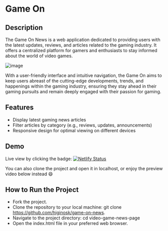 # Game On
## Description
The Game On News is a web application dedicated to providing users with the latest updates, reviews, and articles related to the gaming industry. It offers a centralized platform for gamers and enthusiasts to stay informed about the world of video games.

![image](https://github.com/higinosk/video-game-news-page/assets/76918008/9269a60b-a669-4142-98fa-a35560dba1f8)

With a user-friendly interface and intuitive navigation, the Game On aims to keep users abreast of the cutting-edge developments, trends, and happenings within the gaming industry, ensuring they stay ahead in their gaming pursuits and remain deeply engaged with their passion for gaming.

## Features

* Display latest gaming news articles
* Filter articles by category (e.g., reviews, updates, announcements)
* Responsive design for optimal viewing on different devices
  
## Demo

Live view by clicking the badge: [![Netlify Status](https://api.netlify.com/api/v1/badges/724fdb24-9665-4530-885b-13604211a56c/deploy-status)](https://app.netlify.com/sites/game-on-news/deploys)

You can also clone the project and open it in localhost, or enjoy the preview video below instead 😄

## How to Run the Project
* Fork the project.
* Clone the repository to your local machine: git clone https://github.com/higinosk/game-on-news.
* Navigate to the project directory: cd video-game-news-page
* Open the index.html file in your preferred web browser.
